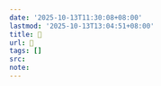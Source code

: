 ```yaml
---
date: '2025-10-13T11:30:08+08:00'
lastmod: '2025-10-13T13:04:51+08:00'
title: 󰤣
url: 󰤣
tags: []
src:
note:
---
```

